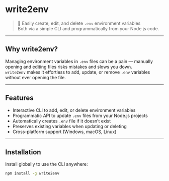 # write2env

> 📝 Easily create, edit, and delete `.env` environment variables  
> Both via a simple CLI and programmatically from your Node.js code.

---

## Why write2env?

Managing environment variables in `.env` files can be a pain — manually opening and editing files risks mistakes and slows you down.  
`write2env` makes it effortless to add, update, or remove `.env` variables without ever opening the file.

---

## Features

- Interactive CLI to add, edit, or delete environment variables
- Programmatic API to update `.env` files from your Node.js projects
- Automatically creates `.env` file if it doesn’t exist
- Preserves existing variables when updating or deleting
- Cross-platform support (Windows, macOS, Linux)

---

## Installation

Install globally to use the CLI anywhere:

```bash
npm install -g write2env
